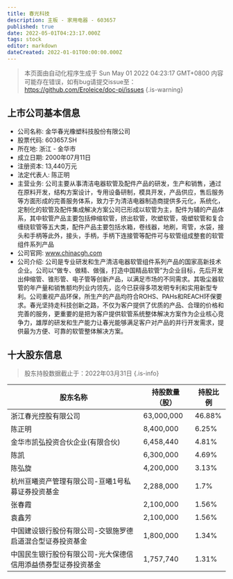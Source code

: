 ```yaml
---
title: 春光科技
description: 主板 - 家用电器 - 603657
published: true
date: 2022-05-01T04:23:17.000Z
tags: stock
editor: markdown
dateCreated: 2022-01-01T00:00:00.000Z
---
```


> 本页面由自动化程序生成于 Sun May 01 2022 04:23:17 GMT+0800
> 内容可能存在错误，如有bug请提交issue至：https://github.com/Eroleice/doc-pi/issues
{.is-warning}

## 上市公司基本信息
- 公司名称: 金华春光橡塑科技股份有限公司
- 股票代码: 603657.SH
- 所在地: 浙江 - 金华市
- 成立日期: 2000年07月11日
- 注册资本: 13,440万元
- 法定代表人: 陈正明
- 主营业务: 公司主要从事清洁电器软管及配件产品的研发，生产和销售，通过在原料开发，结构方案设计，专用设备研制，模具开发，产品供应，售后服务等方面形成的完善服务体系，致力于为清洁电器制造商提供多元化，系统化，定制化的软管及配件集成解决方案公司已形成以软管为主，配件为辅的产品体系，其中软管产品主要包括伸缩软管，挤出软管，吹塑软管，吸塑软管和复合缠绕软管等五大类，配件产品主要包括水箱，卷线器，地刷，弯管，水袋，接头和手柄等此外，接头，手柄，手柄下连接管等配件可与软管组成整套的软管组件系列产品
- 公司官网: www.chinacgh.com
- 公司介绍: 公司是专业研发和生产清洁电器软管组件系列产品的国家高新技术企业。公司以“做专、做精、做强，打造中国精品软管”为企业目标，先后开发出伸缩管、锥形管、电子管等创新产品，以满足市场的不同需求。其吸尘器软管的年产量和销售额均列业内领先，迄今已获得多项发明专利和实用新型专利。公司重视产品环保，所生产的产品均符合ROHS、PAHs和REACH环保要求。春光坚持走科技创新之路，不仅为客户提供了优质的产品、合理的价格和完善的服务，更重要的是把为客户提供软管系统整体解决方案作为企业核心竞争力，雄厚的研发和生产能力让春光能够满足客户对产品的并行开发需求，提供最为方便、可靠的软管整体解决方案。


## 十大股东信息
> 股东持股数据截止于：2022年03月31日
{.is-info}

| 股东名称 | 持股数量（股） | 持股比例 |
| --- | --- | --- |
| 浙江春光控股有限公司 | 63,000,000 | 46.88% |
| 陈正明 | 8,400,000 | 6.25% |
| 金华市凯弘投资合伙企业(有限合伙) | 6,458,440 | 4.81% |
| 陈凯 | 6,300,000 | 4.69% |
| 陈弘旋 | 4,200,000 | 3.13% |
| 杭州亘曦资产管理有限公司-亘曦1号私募证券投资基金 | 2,288,000 | 1.7% |
| 张春霞 | 2,100,000 | 1.56% |
| 袁鑫芳 | 2,100,000 | 1.56% |
| 中国建设银行股份有限公司-交银施罗德启道混合型证券投资基金 | 1,800,000 | 1.34% |
| 中国民生银行股份有限公司-光大保德信信用添益债券型证券投资基金 | 1,757,740 | 1.31% |




